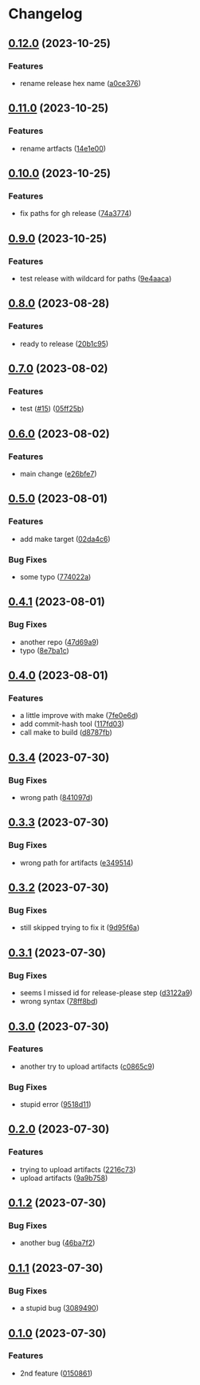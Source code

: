 # Changelog

## [0.12.0](https://github.com/breakersun/release_playground/compare/v0.11.0...v0.12.0) (2023-10-25)


### Features

* rename release hex name ([a0ce376](https://github.com/breakersun/release_playground/commit/a0ce37654023e62d0121793b623ac1d2a1f895c2))

## [0.11.0](https://github.com/breakersun/release_playground/compare/v0.10.0...v0.11.0) (2023-10-25)


### Features

* rename artfacts ([14e1e00](https://github.com/breakersun/release_playground/commit/14e1e007063338a7bf430bd18e6fce8c718d5b5c))

## [0.10.0](https://github.com/breakersun/release_playground/compare/v0.9.0...v0.10.0) (2023-10-25)


### Features

* fix paths for gh release ([74a3774](https://github.com/breakersun/release_playground/commit/74a37746d9860fe5d4a35d459792bd7c621157bf))

## [0.9.0](https://github.com/breakersun/release_playground/compare/v0.8.0...v0.9.0) (2023-10-25)


### Features

* test release with wildcard for paths ([9e4aaca](https://github.com/breakersun/release_playground/commit/9e4aacaf5e438d6cab0e2d8d863809c5393a9169))

## [0.8.0](https://github.com/breakersun/release_playground/compare/v0.7.0...v0.8.0) (2023-08-28)


### Features

* ready to release ([20b1c95](https://github.com/breakersun/release_playground/commit/20b1c9550f98e7e5348b0e130b84b758627d72c1))

## [0.7.0](https://github.com/breakersun/release_playground/compare/v0.6.0...v0.7.0) (2023-08-02)


### Features

* test ([#15](https://github.com/breakersun/release_playground/issues/15)) ([05ff25b](https://github.com/breakersun/release_playground/commit/05ff25b31c33203d85e697538fe288f792ec5842))

## [0.6.0](https://github.com/breakersun/release_playground/compare/v0.5.0...v0.6.0) (2023-08-02)


### Features

* main change ([e26bfe7](https://github.com/breakersun/release_playground/commit/e26bfe737768e30c5a1990419ab302e4390d4dff))

## [0.5.0](https://github.com/breakersun/release_playground/compare/v0.4.1...v0.5.0) (2023-08-01)


### Features

* add make target ([02da4c6](https://github.com/breakersun/release_playground/commit/02da4c64c29c843aac91e612def15689e53aa557))


### Bug Fixes

* some typo ([774022a](https://github.com/breakersun/release_playground/commit/774022a20fb5f7c48443b53ab1828b9589195dfa))

## [0.4.1](https://github.com/breakersun/release_playground/compare/v0.4.0...v0.4.1) (2023-08-01)


### Bug Fixes

* another repo ([47d69a9](https://github.com/breakersun/release_playground/commit/47d69a952a9968403d5d8c68cf4c05760459e56a))
* typo ([8e7ba1c](https://github.com/breakersun/release_playground/commit/8e7ba1c51036ae7a92f667fb381dcfbc164a08c3))

## [0.4.0](https://github.com/breakersun/release_playground/compare/v0.3.4...v0.4.0) (2023-08-01)


### Features

* a little improve with make ([7fe0e6d](https://github.com/breakersun/release_playground/commit/7fe0e6da99d83bc60ce044427e5179b20b52bcde))
* add commit-hash tool ([117fd03](https://github.com/breakersun/release_playground/commit/117fd031e182445a67ae22066a7fe51d2303c9dd))
* call make to build ([d8787fb](https://github.com/breakersun/release_playground/commit/d8787fb67f6bc8347b71a2efff76c750cdd7e9f6))

## [0.3.4](https://github.com/breakersun/release_playground/compare/v0.3.3...v0.3.4) (2023-07-30)


### Bug Fixes

* wrong path ([841097d](https://github.com/breakersun/release_playground/commit/841097d7c0523625a9473b96bb2c6b9162fdf771))

## [0.3.3](https://github.com/breakersun/release_playground/compare/v0.3.2...v0.3.3) (2023-07-30)


### Bug Fixes

* wrong path for artifacts ([e349514](https://github.com/breakersun/release_playground/commit/e349514202fa15bfba82cda7ba0bddd30a11d452))

## [0.3.2](https://github.com/breakersun/release_playground/compare/v0.3.1...v0.3.2) (2023-07-30)


### Bug Fixes

* still skipped trying to fix it ([9d95f6a](https://github.com/breakersun/release_playground/commit/9d95f6ab97d381af516502873acc6c856d19063e))

## [0.3.1](https://github.com/breakersun/release_playground/compare/v0.3.0...v0.3.1) (2023-07-30)


### Bug Fixes

* seems I missed id for release-please step ([d3122a9](https://github.com/breakersun/release_playground/commit/d3122a9a574a3cf80f46e2c6eceb13437a6abcd1))
* wrong syntax ([78ff8bd](https://github.com/breakersun/release_playground/commit/78ff8bd8d9f6e3233d35b905b4ccc37509782eb6))

## [0.3.0](https://github.com/breakersun/release_playground/compare/v0.2.0...v0.3.0) (2023-07-30)


### Features

* another try to upload artifacts ([c0865c9](https://github.com/breakersun/release_playground/commit/c0865c9a496b1ae8e30039bc1ec50bdd94d83a1e))


### Bug Fixes

* stupid error ([9518d11](https://github.com/breakersun/release_playground/commit/9518d1144cee5db7de43af1b0e8589e5eeae655a))

## [0.2.0](https://github.com/breakersun/release_playground/compare/v0.1.2...v0.2.0) (2023-07-30)


### Features

* trying to upload artifacts ([2216c73](https://github.com/breakersun/release_playground/commit/2216c7336e47301b47b979c9ee98d90f296dd76c))
* upload artifacts ([9a9b758](https://github.com/breakersun/release_playground/commit/9a9b758df5e01cba9e02db9ba23a0833232444ff))

## [0.1.2](https://github.com/breakersun/release_playground/compare/v0.1.1...v0.1.2) (2023-07-30)


### Bug Fixes

* another bug ([46ba7f2](https://github.com/breakersun/release_playground/commit/46ba7f210b3806c6025f0516e824166b3c668855))

## [0.1.1](https://github.com/breakersun/release_playground/compare/v0.1.0...v0.1.1) (2023-07-30)


### Bug Fixes

* a stupid bug ([3089490](https://github.com/breakersun/release_playground/commit/30894904335f9201194f295afc795eadca9b146e))

## [0.1.0](https://github.com/breakersun/release_playground/compare/0.0.0...v0.1.0) (2023-07-30)


### Features

* 2nd feature ([0150861](https://github.com/breakersun/release_playground/commit/0150861bc19fae47a8c84b11c1324f4360d24c2a))
